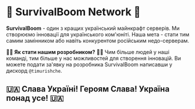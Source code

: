 # 💫 SurvivalBoom Network 💫
**SurvivalBoom** - один з кращих український майнкрафт серверів. Ми створюємо інновації для українського ком'юніті.
Наша мета - стати тим самим замінником або навіть конкурентом російським недо-серверам.

👨‍🎓 **Як стати нашим розробником?** 👨‍🎓
Чим більше людей у наші команді, тим більше у нас можливостей для створення інновацій.
Ви можете подати за'явку на розробника SurvivalBoom написавши у дискорд `@timurishche`.

## 🇺🇦 Слава Україні! Героям Слава! Україна понад усе! 🇺🇦
